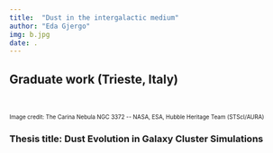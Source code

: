 ```yaml
---
title:  "Dust in the intergalactic medium"
author: "Eda Gjergo"
img: b.jpg
date: .
---
```


## Graduate work (Trieste, Italy)
&nbsp; &nbsp; &nbsp; &nbsp; &nbsp; &nbsp; &nbsp; &nbsp; &nbsp; &nbsp; &nbsp; &nbsp;

 <font size="1">  Image credit:  The Carina Nebula NGC 3372 -- NASA, ESA, Hubble Heritage Team (STScI/AURA)</font>

### Thesis title: Dust Evolution in Galaxy Cluster Simulations
